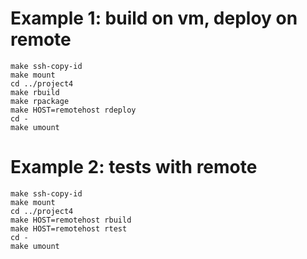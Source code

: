 # Example 1: build on vm, deploy on remote
```
make ssh-copy-id
make mount
cd ../project4
make rbuild
make rpackage
make HOST=remotehost rdeploy
cd -
make umount
```

# Example 2: tests with remote
```
make ssh-copy-id
make mount
cd ../project4
make HOST=remotehost rbuild
make HOST=remotehost rtest
cd -
make umount
```
